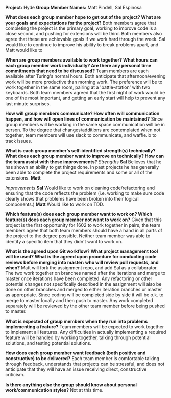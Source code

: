 **Project:** Hyde
**Group Member Names:** Matt Pindell, Sal Espinosa

**What does each group member hope to get out of the project? What are your goals and expectations for the project?**
Both members agree that completing the project is the primary goal, working to improve code is a close second, and pushing for extensions will be third. Both members also agree that these are achievable goals if we work hard through the week.
Sal would like to continue to improve his ability to break problems apart, and Matt would like to

**When are group members available to work together? What hours can each group member work individually? Are there any personal time commitments that need to be discussed?**
Team members are each available after Turing's normal hours. Both anticipate that afternoon/evening work will be more productive than morning work. The preference will be to work together in the same room, pairing at a 'battle-station' with two keyboards. Both team members agreed that the first night of work would be one of the most important, and getting an early start will help to prevent any last minute surprises.

**How will group members communicate? How often will communication happen, and how will open lines of communication be maintained?**
Since group members will be working in the same space communication will be in person. To the degree that changes/additions are contemplated when not together, team members will use slack to communicate, and waffle.io to track issues.

**What is each group member’s self-identified strength(s) technically? What does each group member want to improve on technically? How can the team assist with these improvements?**
*Strengths*
**Sal** Believes that he has shown an ability to get things done. In past projects he has generally been able to complete the project requirements and some or all of the extensions.
**Matt**

*Improvements*
**Sal** Would like to work on cleaning code/refactoring and ensuring that the code reflects the problem (i.e. working to make sure code clearly shows that problems have been broken into their logical components.)
**Matt** Would like to work on TDD.

**Which feature(s) does each group member want to work on? Which feature(s) does each group member not want to work on?**
Given that this project is the first opportunity for 1602 to work together in pairs, the team members agree that both team members should have a hand in all parts of the project to the degree possible. Neither team member was able to identify a specific item that they didn't want to work on.

**What is the agreed upon Git workflow? What project management tool will be used? What is the agreed upon procedure for conducting code reviews before merging into master: who will review pull requests, and when?**
Matt will fork the assignment repo, and add Sal as a collaborator. The two work together on branches named after the iterations and merge to master once iterations have been completed. Any refactoring or other potential changes not specifically described in the assignment will also be done on other branches and merged to either iteration branches or master as appropriate. Since coding will be completed side by side it will be o.k. to merge to master locally and then push to master. Any work completed separately will be reviewed by the other team member before being pushed to master.

**What is expected of group members when they run into problems implementing a feature?**
Team members will be expected to work together to implement all features. Any difficulties in actually implementing a required feature will be handled by working together, talking through potential solutions, and testing potential solutions.

**How does each group member want feedback (both positive and constructive) to be delivered?**
Each team member is comfortable talking through feedback, understands that projects can be stressful, and does not anticipate that they will have an issue receiving direct, constructive criticism.

**Is there anything else the group should know about personal work/communication styles?**
Not at this time.
